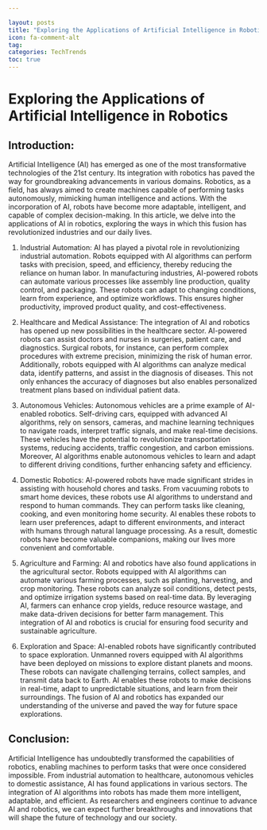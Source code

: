 ```yaml
---

layout: posts
title: "Exploring the Applications of Artificial Intelligence in Robotics"
icon: fa-comment-alt
tag:      
categories: TechTrends
toc: true
---
```




# Exploring the Applications of Artificial Intelligence in Robotics

## Introduction:
Artificial Intelligence (AI) has emerged as one of the most transformative technologies of the 21st century. Its integration with robotics has paved the way for groundbreaking advancements in various domains. Robotics, as a field, has always aimed to create machines capable of performing tasks autonomously, mimicking human intelligence and actions. With the incorporation of AI, robots have become more adaptable, intelligent, and capable of complex decision-making. In this article, we delve into the applications of AI in robotics, exploring the ways in which this fusion has revolutionized industries and our daily lives.

1. Industrial Automation:
AI has played a pivotal role in revolutionizing industrial automation. Robots equipped with AI algorithms can perform tasks with precision, speed, and efficiency, thereby reducing the reliance on human labor. In manufacturing industries, AI-powered robots can automate various processes like assembly line production, quality control, and packaging. These robots can adapt to changing conditions, learn from experience, and optimize workflows. This ensures higher productivity, improved product quality, and cost-effectiveness.

2. Healthcare and Medical Assistance:
The integration of AI and robotics has opened up new possibilities in the healthcare sector. AI-powered robots can assist doctors and nurses in surgeries, patient care, and diagnostics. Surgical robots, for instance, can perform complex procedures with extreme precision, minimizing the risk of human error. Additionally, robots equipped with AI algorithms can analyze medical data, identify patterns, and assist in the diagnosis of diseases. This not only enhances the accuracy of diagnoses but also enables personalized treatment plans based on individual patient data.

3. Autonomous Vehicles:
Autonomous vehicles are a prime example of AI-enabled robotics. Self-driving cars, equipped with advanced AI algorithms, rely on sensors, cameras, and machine learning techniques to navigate roads, interpret traffic signals, and make real-time decisions. These vehicles have the potential to revolutionize transportation systems, reducing accidents, traffic congestion, and carbon emissions. Moreover, AI algorithms enable autonomous vehicles to learn and adapt to different driving conditions, further enhancing safety and efficiency.

4. Domestic Robotics:
AI-powered robots have made significant strides in assisting with household chores and tasks. From vacuuming robots to smart home devices, these robots use AI algorithms to understand and respond to human commands. They can perform tasks like cleaning, cooking, and even monitoring home security. AI enables these robots to learn user preferences, adapt to different environments, and interact with humans through natural language processing. As a result, domestic robots have become valuable companions, making our lives more convenient and comfortable.

5. Agriculture and Farming:
AI and robotics have also found applications in the agricultural sector. Robots equipped with AI algorithms can automate various farming processes, such as planting, harvesting, and crop monitoring. These robots can analyze soil conditions, detect pests, and optimize irrigation systems based on real-time data. By leveraging AI, farmers can enhance crop yields, reduce resource wastage, and make data-driven decisions for better farm management. This integration of AI and robotics is crucial for ensuring food security and sustainable agriculture.

6. Exploration and Space:
AI-enabled robots have significantly contributed to space exploration. Unmanned rovers equipped with AI algorithms have been deployed on missions to explore distant planets and moons. These robots can navigate challenging terrains, collect samples, and transmit data back to Earth. AI enables these robots to make decisions in real-time, adapt to unpredictable situations, and learn from their surroundings. The fusion of AI and robotics has expanded our understanding of the universe and paved the way for future space explorations.

## Conclusion:
Artificial Intelligence has undoubtedly transformed the capabilities of robotics, enabling machines to perform tasks that were once considered impossible. From industrial automation to healthcare, autonomous vehicles to domestic assistance, AI has found applications in various sectors. The integration of AI algorithms into robots has made them more intelligent, adaptable, and efficient. As researchers and engineers continue to advance AI and robotics, we can expect further breakthroughs and innovations that will shape the future of technology and our society.